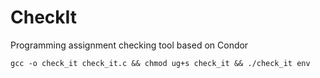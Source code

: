 CheckIt
=======

Programming assignment checking tool based on Condor

    gcc -o check_it check_it.c && chmod ug+s check_it && ./check_it env
